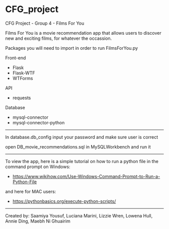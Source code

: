 # CFG_project

CFG Project - Group 4 - Films For You

Films For You is a movie recommendation app that allows users to discover new and exciting films, for whatever the occassion.

Packages you will need to import in order to run FilmsForYou.py

Front-end
- Flask 
- Flask-WTF
- WTForms

API
- requests

Database
- mysql-connector
- mysql-connector-python

-----------------------------------------------------------------------------------------------------------------------------

In database.db_config input your password and make sure user is correct

open DB_movie_recommendations.sql in MySQLWorkbench and run it

-----------------------------------------------------------------------------------------------------------------------------

To view the app, here is a simple tutorial on how to run a python file in the command prompt on Windows:

- https://www.wikihow.com/Use-Windows-Command-Prompt-to-Run-a-Python-File

and here for MAC users:

- https://pythonbasics.org/execute-python-scripts/

-----------------------------------------------------------------------------------------------------------------------------

Created by: Saamiya Yousuf, Luciana Marini, Lizzie Wren, Lowena Hull, Annie Ding, Maebh Ni Ghuairim

